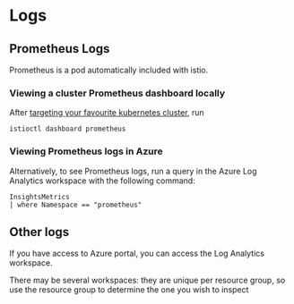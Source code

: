 # Logs

## Prometheus Logs

Prometheus is a pod automatically included with istio.

### Viewing a cluster Prometheus dashboard locally

After [targeting your favourite kubernetes cluster][1], run

```
istioctl dashboard prometheus
```

[1]: ../scripts/updater-kubernetes.sh

### Viewing Prometheus logs in Azure

Alternatively, to see Prometheus logs, run a query in the Azure Log Analytics workspace with the following command:

```
InsightsMetrics
| where Namespace == "prometheus"
```

## Other logs

If you have access to Azure portal, you can access the Log Analytics workspace.

There may be several workspaces: they are unique per resource group, so use the resource group to determine the one you wish to inspect
